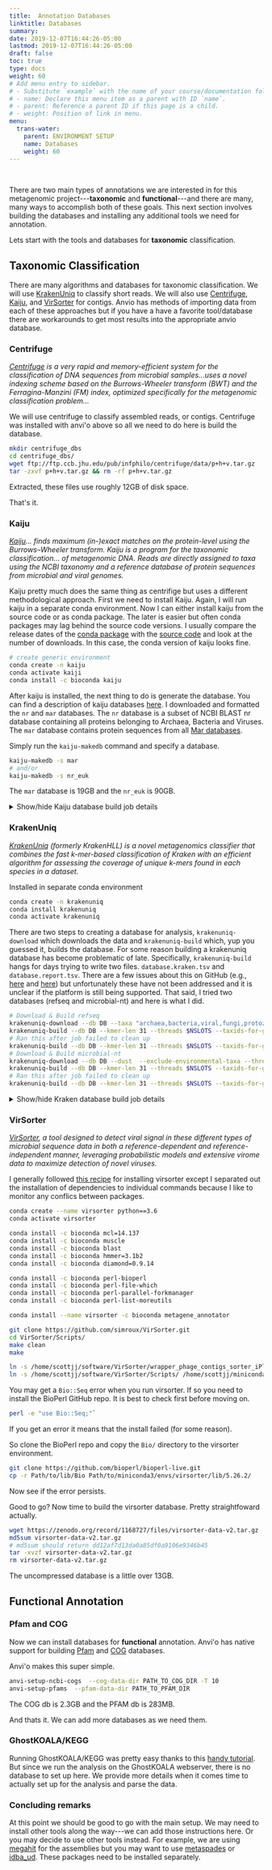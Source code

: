 ```yaml
---
title:  Annotation Databases
linktitle: Databases
summary:
date: 2019-12-07T16:44:26-05:00
lastmod: 2019-12-07T16:44:26-05:00
draft: false
toc: true
type: docs
weight: 60
# Add menu entry to sidebar.
# - Substitute `example` with the name of your course/documentation folder.
# - name: Declare this menu item as a parent with ID `name`.
# - parent: Reference a parent ID if this page is a child.
# - weight: Position of link in menu.
menu:
  trans-water:
    parent: ENVIRONMENT SETUP
    name: Databases
    weight: 60
---
```


<br/>


There are two main types of annotations we are interested in for this metagenomic project---**taxonomic** and **functional**---and there are many, many ways to accomplish both of these goals. This next section involves building the databases and installing any additional tools we need for annotation.

Lets start with the tools and databases for **taxonomic** classification.

## Taxonomic Classification

There are many algorithms and databases for taxonomic classification. We will use [KrakenUniq](https://github.com/fbreitwieser/krakenuniq) to classify short reads. We will also use [Centrifuge](https://ccb.jhu.edu/software/centrifuge/), [Kaiju](https://github.com/bioinformatics-centre/kaiju), and [VirSorter](https://github.com/simroux/VirSorter) for contigs. Anvio has methods of importing data from each of these approaches but if you have a have a favorite tool/database there are workarounds to get most results into the appropriate anvio database.

### Centrifuge

*[Centrifuge](https://ccb.jhu.edu/software/centrifuge/) is a very rapid and memory-efficient system for the classification of DNA sequences from microbial samples...uses a novel indexing scheme based on the Burrows-Wheeler transform (BWT) and the Ferragina-Manzini (FM) index, optimized specifically for the metagenomic classification problem...*

We will use centrifuge to classify assembled reads, or contigs. Centrifuge was installed with anvi'o above so all we need to do here is build the database.


```bash
mkdir centrifuge_dbs
cd centrifuge_dbs/
wget ftp://ftp.ccb.jhu.edu/pub/infphilo/centrifuge/data/p+h+v.tar.gz
tar -zxvf p+h+v.tar.gz && rm -rf p+h+v.tar.gz
```

Extracted, these files use roughly 12GB of disk space.

That's it.


### Kaiju

*[Kaiju](https://github.com/bioinformatics-centre/kaiju)... finds maximum (in-)exact matches on the protein-level using the Burrows–Wheeler transform.* *Kaiju is a program for the taxonomic classification... of metagenomic DNA. Reads are directly assigned to taxa using the NCBI taxonomy and a reference database of protein sequences from microbial and viral genomes.*

Kaiju pretty much does the same thing as centrifige but uses a different methodological approach. First we need to install Kaiju. Again, I will run kaiju in a separate conda environment. Now I can either install kaiju from the source code or as conda package. The later is easier but often conda packages may lag behind the source code versions. I usually compare the release dates of the [conda package](https://anaconda.org/bioconda/kaiju) with the [source code](https://github.com/bioinformatics-centre/kaiju) and look at the number of downloads. In this case, the conda version of kaiju looks fine.

```bash
# create generic environment
conda create -n kaiju
conda activate kaiji
conda install -c bioconda kaiju
```

After kaiju is installed, the next thing to do is generate the database. You can find a description of kaiju databases [here](https://github.com/bioinformatics-centre/kaiju#creating-the-reference-database-and-index). I downloaded and formatted the `nr` and `mar` databases. The `nr` database is a subset of NCBI BLAST nr database containing all proteins belonging to Archaea, Bacteria and Viruses. The `mar` database contains protein sequences from all [Mar databases](https://mmp.sfb.uit.no/).

Simply run the `kaiju-makedb` command and specify a database.

```bash
kaiju-makedb -s mar
# and/or
kaiju-makedb -s nr_euk
```

The `mar` database is 19GB and the `nr_euk` is 90GB.

<details markdown="1"><summary>Show/hide Kaiju database build job details</summary>
<pre><code>
# /bin/sh
# ----------------Parameters---------------------- #
#$ -S /bin/sh
#$ -pe mthread 2
#$ -q mThM.q
#$ -l mres=200G,h_data=100G,h_vmem=100G,himem
#$ -cwd
#$ -j y
#$ -N makeDB_e2
#$ -o makeDB_e2_2.log
# ----------------Your Commands------------------- #
#
echo + `date` job $JOB_NAME started in `\(QUEUE with jobID=\)`JOB_ID on $HOSTNAME
echo + NSLOTS = $NSLOTS
#
# ----------------THIS Activate the conda anvio support, not anvio -------------- #
#
export PATH=/home/scottjj/miniconda3/bin:$PATH
source activate anvio-master
#
which kaiju-makedb
gcc --version
which perl
#
# ----------------For nr_euk db -------------- #
kaiju-makedb -h
kaiju-makedb -s nr_euk
#
# ----------------For mar db -------------- #
kaiju-makedb -h
kaiju-makedb -s mar
#
echo = `date` job $JOB_NAME done
</code></pre>
</details>

### KrakenUniq

*[KrakenUniq](https://github.com/fbreitwieser/krakenuniq) (formerly KrakenHLL) is a novel metagenomics classifier that combines the fast k-mer-based classification of Kraken with an efficient algorithm for assessing the coverage of unique k-mers found in each species in a dataset.*

Installed in separate conda environment

```bash
conda create -n krakenuniq
conda install krakenuniq
conda activate krakenuniq
```

There are two steps to creating a database for analysis, `krakenuniq-download` which downloads the data and `krakenuniq-build` which, yup you guessed it, builds the database. For some reason building a krakenuniq database has become problematic of late. Specifically, `krakenuniq-build` hangs for days trying to write two files. `database.kraken.tsv` and `database.report.tsv`. There are a few issues about this on GitHub (e.g., [here](https://github.com/fbreitwieser/krakenuniq/issues/38) and [here](https://github.com/fbreitwieser/krakenuniq/issues/56)) but unfortunately these have not been addressed and it is unclear if the platform is still being supported. That said, I tried two databases (refseq and microbial-nt) and here is what I did.

```bash
# Download & Build refseq
krakenuniq-download --db DB --taxa "archaea,bacteria,viral,fungi,protozoa" --dust --exclude-environmental-taxa refseq/bacteria refseq/archaea refseq/fungi refseq/protozoa refseq/viral/Any viral-neighbors --threads $NSLOTS
krakenuniq-build --db DB --kmer-len 31 --threads $NSLOTS --taxids-for-genomes --taxids-for-sequences --jellyfish-hash-size 10000M --max-db-size 300
# Ran this after job failed to clean up
krakenuniq-build --db DB --kmer-len 31 --threads $NSLOTS --taxids-for-genomes --taxids-for-sequences --clean
# Download & Build microbial-nt
krakenuniq-download --db DB --dust  --exclude-environmental-taxa --threads $NSLOTS microbial-nt
krakenuniq-build --db DB --kmer-len 31 --threads $NSLOTS --taxids-for-genomes --taxids-for-sequences
# Ran this after job failed to clean up
krakenuniq-build --db DB --kmer-len 31 --threads $NSLOTS --taxids-for-genomes --taxids-for-sequences --clean
```

<details markdown="1"><summary>Show/hide Kraken database build job details</summary>
<pre><code>
# /bin/sh
# ----------------Parameters---------------------- #
#$ -S /bin/sh
#$ -pe mthread 3
#$ -q mThM.q
#$ -l mres=450G,h_data=150G,h_vmem=150G,himem
#$ -cwd
#$ -j y
#$ -N job_00_build_kraken_db3
#$ -o job_00_build_kraken_db5.job
#
# ----------------Modules------------------------- #
module load bioinformatics/blast
#
# ----------------Load Envs------------------- #
#
echo + `date` job $JOB_NAME started in `\(QUEUE with jobID=\)`JOB_ID on $HOSTNAME
echo + NSLOTS = $NSLOTS
#
# ----------------Activate Kraken-------------- #
#
export PATH=/home/scottjj/miniconda3/bin:$PATH
source activate krakenuniq
#
# ----------------For refseq DB -------------- #
krakenuniq-download --db DB --taxa "archaea,bacteria,viral,fungi,protozoa" --dust --exclude-environmental-taxa refseq/bacteria refseq/archaea refseq/fungi refseq/protozoa refseq/viral/Any viral-neighbors --threads $NSLOTS
krakenuniq-build --db DB --kmer-len 31 --threads $NSLOTS --taxids-for-genomes --taxids-for-sequences --jellyfish-hash-size 10000M --max-db-size 300
# ----------------RUN after job fails -------------- #
#krakenuniq-build --db DB --kmer-len 31 --threads $NSLOTS --taxids-for-genomes --taxids-for-sequences --clean
#
# ----------------For refseq DB -------------- #
krakenuniq-download --db DB --dust  --exclude-environmental-taxa --threads $NSLOTS microbial-nt
krakenuniq-build --db DB --kmer-len 31 --threads $NSLOTS --taxids-for-genomes --taxids-for-sequences
# ----------------RUN after job fails -------------- #
krakenuniq-build --db DB --kmer-len 31 --threads $NSLOTS --taxids-for-genomes --taxids-for-sequences --clean
#
echo = `date` job $JOB_NAME done
</code></pre>
</details>

### VirSorter

*[VirSorter](https://github.com/simroux/VirSorter), a tool designed to detect viral signal in these different types of microbial sequence data in both a reference-dependent and reference-independent manner, leveraging probabilistic models and extensive virome data to maximize detection of novel viruses.*

I generally followed [this recipe](https://github.com/simroux/VirSorter) for installing virsorter except I separated out the installation of dependencies to individual commands because I like to monitor any conflics between packages.

```bash
conda create --name virsorter python==3.6
conda activate virsorter

conda install -c bioconda mcl=14.137
conda install -c bioconda muscle
conda install -c bioconda blast
conda install -c bioconda hmmer=3.1b2
conda install -c bioconda diamond=0.9.14

conda install -c bioconda perl-bioperl
conda install -c bioconda perl-file-which
conda install -c bioconda perl-parallel-forkmanager
conda install -c bioconda perl-list-moreutils

conda install --name virsorter -c bioconda metagene_annotator

git clone https://github.com/simroux/VirSorter.git
cd VirSorter/Scripts/
make clean
make

ln -s /home/scottjj/software/VirSorter/wrapper_phage_contigs_sorter_iPlant.pl /home/scottjj/miniconda3/envs/virsorter/bin/
ln -s /home/scottjj/software/VirSorter/Scripts/ /home/scottjj/miniconda3/envs/virsorter/bin/
```

You may get a `Bio::Seq` error when you run virsorter. If so you need to install the BioPerl GitHub repo. It is best to check first before moving on.

```bash
perl -e "use Bio::Seq;"`
```

If you get an error it means that the install failed (for some reason).

So  clone the BioPerl repo and copy the `Bio/` directory to the virsorter environment.


```bash
git clone https://github.com/bioperl/bioperl-live.git
cp -r Path/to/lib/Bio Path/to/miniconda3/envs/virsorter/lib/5.26.2/
```

Now see if the error persists.

Good to go? Now time to build the virsorter database. Pretty straightfoward actually.

```bash
wget https://zenodo.org/record/1168727/files/virsorter-data-v2.tar.gz
md5sum virsorter-data-v2.tar.gz
# md5sum should return dd12af7d13da0a85df0a9106e9346b45
tar -xvzf virsorter-data-v2.tar.gz
rm virsorter-data-v2.tar.gz
```

The uncompressed database is a little over 13GB.

## Functional Annotation

### Pfam and COG

Now we can install databases for **functional** annotation. Anvi'o has native support for building [Pfam](https://pfam.xfam.org/) and [COG](https://www.ncbi.nlm.nih.gov/COG/) databases.

Anvi'o makes this super simple.

```bash
anvi-setup-ncbi-cogs  --cog-data-dir PATH_TO_COG_DIR -T 10
anvi-setup-pfams  --pfam-data-dir PATH_TO_PFAM_DIR
```

The COG db is 2.3GB and the PFAM db is 283MB.

And thats it. We can add more databases as we need them.

### GhostKOALA/KEGG

Running GhostKOALA/KEGG  was pretty easy thanks to this [handy tutorial](http://merenlab.org/2018/01/17/importing-ghostkoala-annotations/). But since we run the analysis on the GhostKOALA webserver, there is no database to set up here. We provide more details when it comes time to actually set up for the analysis and parse the data.

### Concluding remarks

At this point we should be good to go with the main setup. We may need to install other tools along the way---we can add those instructions here. Or you may decide to use other tools instead. For example, we are using [megahit](https://github.com/voutcn/megahit) for the assemblies but you may want to use [metaspades](https://github.com/ablab/spades) or [idba_ud](https://github.com/loneknightpy/idba). These packages need to be installed separately.
